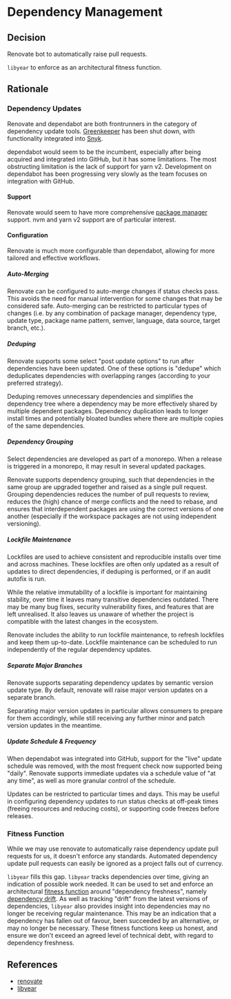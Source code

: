 # Dependency Management

## Decision

Renovate bot to automatically raise pull requests.

`libyear` to enforce as an architectural fitness function.

## Rationale

### Dependency Updates

Renovate and dependabot are both frontrunners in the category of dependency update tools.
[Greenkeeper](https://greenkeeper.io/) has been shut down, with functionality integrated into [Snyk](https://snyk.io/).

dependabot would seem to be the incumbent, especially after being acquired and integrated into GitHub, but it has some limitations.
The most obstructing limitation is the lack of support for yarn v2.
Development on dependabot has been progressing very slowly as the team focuses on integration with GitHub.

#### Support

Renovate would seem to have more comprehensive [package manager](https://docs.renovatebot.com/modules/manager/) support.
nvm and yarn v2 support are of particular interest.

#### Configuration

Renovate is much more configurable than dependabot, allowing for more tailored and effective workflows.

##### Auto-Merging

Renovate can be configured to auto-merge changes if status checks pass.
This avoids the need for manual intervention for some changes that may be considered safe.
Auto-merging can be restricted to particular types of changes (i.e. by any combination of package manager, dependency type, update type, package name pattern, semver, language, data source, target branch, etc.).

##### Deduping

Renovate supports some select "post update options" to run after dependencies have been updated.
One of these options is "dedupe" which deduplicates dependencies with overlapping ranges (according to your preferred strategy).

Deduping removes unnecessary dependencies and simplifies the dependency tree where a dependency may be more effectively shared by multiple dependent packages.
Dependency duplication leads to longer install times and potentially bloated bundles where there are multiple copies of the same dependencies.

##### Dependency Grouping

Select dependencies are developed as part of a monorepo.
When a release is triggered in a monorepo, it may result in several updated packages.

Renovate supports dependency grouping, such that dependencies in the same group are upgraded together and raised as a single pull request.
Grouping dependencies reduces the number of pull requests to review, reduces the (high) chance of merge conflicts and the need to rebase, and ensures that interdependent packages are using the correct versions of one another (especially if the workspace packages are not using independent versioning).

##### Lockfile Maintenance

Lockfiles are used to achieve consistent and reproducible installs over time and across machines.
These lockfiles are often only updated as a result of updates to direct dependencies, if deduping is performed, or if an audit autofix is run.

While the relative immutability of a lockfile is important for maintaining stability, over time it leaves many transitive dependencies outdated.
There may be many bug fixes, security vulnerability fixes, and features that are left unrealised.
It also leaves us unaware of whether the project is compatible with the latest changes in the ecosystem.

Renovate includes the ability to run lockfile maintenance, to refresh lockfiles and keep them up-to-date.
Lockfile maintenance can be scheduled to run independently of the regular dependency updates.

##### Separate Major Branches

Renovate supports separating dependency updates by semantic version update type.
By default, renovate will raise major version updates on a separate branch.

Separating major version updates in particular allows consumers to prepare for them accordingly, while still receiving any further minor and patch version updates in the meantime.

##### Update Schedule & Frequency

When dependabot was integrated into GitHub, support for the "live" update schedule was removed, with the most frequent check now supported being "daily".
Renovate supports immediate updates via a schedule value of "at any time", as well as more granular control of the schedule.

Updates can be restricted to particular times and days.
This may be useful in configuring dependency updates to run status checks at off-peak times (freeing resources and reducing costs), or supporting code freezes before releases.

### Fitness Function

While we may use renovate to automatically raise dependency update pull requests for us, it doesn't enforce any standards.
Automated dependency update pull requests can easily be ignored as a project falls out of currency.

`libyear` fills this gap.
`libyear` tracks dependencies over time, giving an indication of possible work needed.
It can be used to set and enforce an architectural [fitness function](../knowledge-bank/fitness-functions.md) around "dependency freshness", namely [dependency drift](https://www.thoughtworks.com/radar/techniques/dependency-drift-fitness-function).
As well as tracking "drift" from the latest versions of dependencies, `libyear` also provides insight into dependencies may no longer be receiving regular maintenance.
This may be an indication that a dependency has fallen out of favour, been succeeded by an alternative, or may no longer be necessary.
These fitness functions keep us honest, and ensure we don't exceed an agreed level of technical debt, with regard to dependency freshness.

## References

- [renovate](https://github.com/renovatebot/renovate)
- [libyear](https://github.com/jdanil/libyear)
